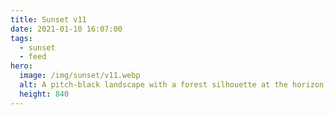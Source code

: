 ```yaml
---
title: Sunset v11
date: 2021-01-10 16:07:00
tags:
  - sunset
  - feed
hero:
  image: /img/sunset/v11.webp
  alt: A pitch-black landscape with a forest silhouette at the horizon against a fiery-orange sunset that slowly fades to purple-blue.
  height: 840
---
```

